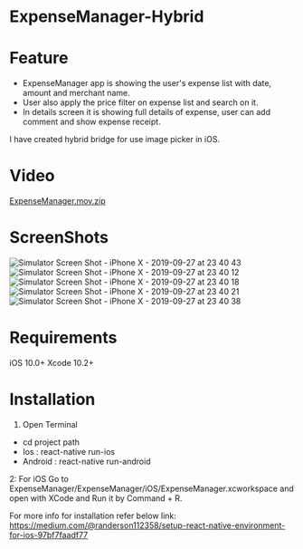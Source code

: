 # ExpenseManager-Hybrid

# Feature
- ExpenseManager app is showing the user's expense list with date, amount and merchant name. 
- User also apply the price filter on expense list and search on it. 
- In details screen it is showing full details of expense, user can add comment and show expense receipt.

I have created hybrid bridge for use image picker in iOS.

# Video
[ExpenseManager.mov.zip](https://github.com/iosdeveloper-portfolio/ExpenseManager-Hybrid/files/3664119/ExpenseManager.mov.zip)

# ScreenShots
![Simulator Screen Shot - iPhone X - 2019-09-27 at 23 40 43](https://user-images.githubusercontent.com/54314903/65792654-d3aef480-e181-11e9-9c8f-12b0020f3ec3.png)
![Simulator Screen Shot - iPhone X - 2019-09-27 at 23 40 12](https://user-images.githubusercontent.com/54314903/65792661-d7427b80-e181-11e9-8253-eb06c8141388.png)
![Simulator Screen Shot - iPhone X - 2019-09-27 at 23 40 18](https://user-images.githubusercontent.com/54314903/65792662-d7427b80-e181-11e9-89cc-a5f05fff6941.png)
![Simulator Screen Shot - iPhone X - 2019-09-27 at 23 40 21](https://user-images.githubusercontent.com/54314903/65792663-d7db1200-e181-11e9-9390-24392f3c1623.png)
![Simulator Screen Shot - iPhone X - 2019-09-27 at 23 40 38](https://user-images.githubusercontent.com/54314903/65792664-d7db1200-e181-11e9-9107-dc7d7557f878.png)

# Requirements

iOS 10.0+
Xcode 10.2+

# Installation

1. Open Terminal
- cd project path
- Ios : react-native run-ios
- Android : react-native run-android

2: For iOS Go to ExpenseManager/ExpenseManager/iOS/ExpenseManager.xcworkspace and open with XCode and Run it by Command + R.

For more info for installation refer below link:
https://medium.com/@randerson112358/setup-react-native-environment-for-ios-97bf7faadf77
